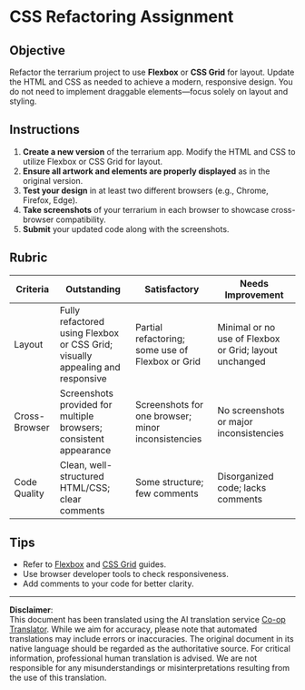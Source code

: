 <!--
CO_OP_TRANSLATOR_METADATA:
{
  "original_hash": "a212cc22a18eddf9046b7a16dfbafd8b",
  "translation_date": "2025-10-03T08:22:36+00:00",
  "source_file": "3-terrarium/2-intro-to-css/assignment.md",
  "language_code": "en"
}
-->
# CSS Refactoring Assignment

## Objective

Refactor the terrarium project to use **Flexbox** or **CSS Grid** for layout. Update the HTML and CSS as needed to achieve a modern, responsive design. You do not need to implement draggable elements—focus solely on layout and styling.

## Instructions

1. **Create a new version** of the terrarium app. Modify the HTML and CSS to utilize Flexbox or CSS Grid for layout.
2. **Ensure all artwork and elements are properly displayed** as in the original version.
3. **Test your design** in at least two different browsers (e.g., Chrome, Firefox, Edge).
4. **Take screenshots** of your terrarium in each browser to showcase cross-browser compatibility.
5. **Submit** your updated code along with the screenshots.

## Rubric

| Criteria   | Outstanding                                                              | Satisfactory                          | Needs Improvement                      |
|------------|--------------------------------------------------------------------------|---------------------------------------|----------------------------------------|
| Layout     | Fully refactored using Flexbox or CSS Grid; visually appealing and responsive | Partial refactoring; some use of Flexbox or Grid | Minimal or no use of Flexbox or Grid; layout unchanged |
| Cross-Browser | Screenshots provided for multiple browsers; consistent appearance      | Screenshots for one browser; minor inconsistencies | No screenshots or major inconsistencies |
| Code Quality | Clean, well-structured HTML/CSS; clear comments                        | Some structure; few comments          | Disorganized code; lacks comments      |

## Tips

- Refer to [Flexbox](https://css-tricks.com/snippets/css/a-guide-to-flexbox/) and [CSS Grid](https://css-tricks.com/snippets/css/complete-guide-grid/) guides.
- Use browser developer tools to check responsiveness.
- Add comments to your code for better clarity.

---

**Disclaimer**:  
This document has been translated using the AI translation service [Co-op Translator](https://github.com/Azure/co-op-translator). While we aim for accuracy, please note that automated translations may include errors or inaccuracies. The original document in its native language should be regarded as the authoritative source. For critical information, professional human translation is advised. We are not responsible for any misunderstandings or misinterpretations resulting from the use of this translation.